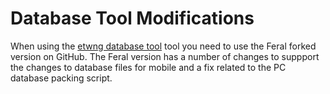 # Database Tool Modifications

When using the [etwng database tool](https://github.com/FeralInteractive/etwng/tree/master/db) tool you need to use the Feral forked version on GitHub. The Feral version  has a number of changes to suppport the changes to database files for mobile and a fix related to the PC database packing script.
